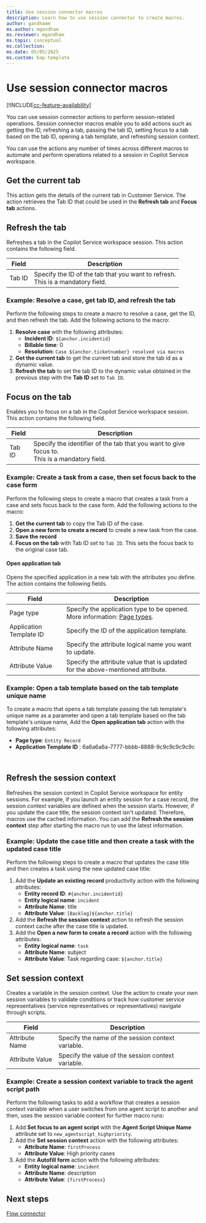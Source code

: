 ```yaml
---
title: Use session connector macros
description: Learn how to use session connector to create macros.
author: gandhamm
ms.author: mgandham
ms.reviewer: mgandham
ms.topic: conceptual 
ms.collection: 
ms.date: 05/05/2025
ms.custom: bap-template 
---
```


# Use session connector macros

[!INCLUDE[cc-feature-availability](../../includes/cc-feature-availability.md)]

You can use session connector actions to perform session-related operations. Session connector macros enable you to add actions such as getting the ID, refreshing a tab, passing the tab ID, setting focus to a tab based on the tab ID, opening a tab template, and refreshing session context.

You can use the actions any number of times across different macros to automate and perform operations related to a session in Copilot Service workspace.

## Get the current tab 

This action gets the details of the current tab in Customer Service. The action retrieves the Tab ID that could be used in the **Refresh tab** and **Focus tab** actions.

## Refresh the tab

Refreshes a tab in the Copilot Service workspace session. This action contains the following field.

   | Field | Description |
   |-----------------|-----------------------------|
   | Tab ID | Specify the ID of the tab that you want to refresh. <br> This is a mandatory field.| 

### Example: Resolve a case, get tab ID, and refresh the tab

Perform the following steps to create a macro to resolve a case, get the ID, and then refresh the tab. Add the following actions to the macro:

1. **Resolve case** with the following attributes: 
    - **Incident ID**: `${anchor.incidentid}`
    - **Billable time**: 0
    - **Resolution**: `Case ${anchor.ticketnumber} resolved via macros`
1. **Get the current tab** to get the current tab and store the tab id as a dynamic value.
1. **Refresh the tab** to set the tab ID to the dynamic value obtained in the previous step with the **Tab ID** set to `Tab ID`.
 
## Focus on the tab

Enables you to focus on a tab in the Copilot Service workspace session. This action contains the following field.

   | Field | Description | 
   |-----------------|-----------------------------|
   | Tab ID | Specify the identifier of the tab that you want to give focus to. <br> This is a mandatory field.|

### Example: Create a task from a case, then set focus back to the case form

Perform the following steps to create a macro that creates a task from a case and sets focus back to the case form. Add the following actions to the macro:
1. **Get the current tab** to copy the Tab ID of the case.
1. **Open a new form to create a record** to create a new task from the case. 
1. **Save the record** 
1. **Focus on the tab** with Tab ID set to `Tab ID`. This sets the focus back to the original case tab.


#### Open application tab

Opens the specified application in a new tab with the attributes you define. The action contains the following fields.

   | Field | Description | 
   |-----------------|-----------------------------|
   | Page type | Specify  the application type to be opened. More information: [Page types](application-tab-templates.md#page-types).  |
   | Application Template ID  | Specify the ID of the application template.|
   | Attribute Name | Specify the attribute logical name you want to update.| 
   | Attribute Value | Specify the attribute value that is updated for the above-mentioned attribute. | 

### Example: Open a tab template based on the tab template unique name

To create a macro that opens a tab template passing the tab template's unique name as a parameter and open a tab template based on the tab template's unique name, Add the **Open application tab** action with the following attributes: 
 - **Page type**: `Entity Record`
 - **Application Template ID** : 6a6a6a6a-7777-bbbb-8888-9c9c9c9c9c9c

 
## Refresh the session context

Refreshes the session context in Copilot Service workspace for entity sessions. For example, if you launch an entity session for a case record, the session context variables are defined when the session starts. However, if you update the case title, the session context isn't updated. Therefore, macros use the cached information. You can add the **Refresh the session context** step after starting the macro run to use the latest information.

### Example: Update the case title and then create a task with the updated case title 

Perform the following steps to create a macro that updates the case title and then creates a task using the new updated case title:
1. Add the **Update an existing record** productivity action with the following attributes:
    - **Entity record ID**: `#{anchor.incidentid}`
    - **Entity logical name**: `incident`
    - **Attribute Name**: title
    - **Attribute Value**: `[Backlog]${anchor.title}`
1. Add the **Refresh the session context** action to refresh the session context cache after the case title is updated.
1. Add the **Open a new form to create a record** action with the following attributes:
      - **Entity logical name**: `task`
      - **Attribute Name**: subject
      - **Attribute Value**: Task regarding case: `${anchor.title}`

## Set session context 

Creates a variable in the session context. Use the action to create your own session variables to validate conditions or track how customer service representatives (service representatives or representatives) navigate through scripts. 

   | Field | Description | 
   |-----------------|-----------------------------|
   | Attribute Name | Specify the name of the session context variable.  | 
   | Attribute Value | Specify the value of the session context variable. | 

### Example: Create a session context variable to track the agent script path 

Perform the following tasks to add a workflow that creates a session context variable when a user switches from one agent script to another and then, uses the session variable context for further macro runs:
1. Add **Set focus to an agent script** with the **Agent Script Unique Name** attribute set to `new_agentscript_highpriority`.
1. Add the **Set session context** action with the following attributes:
    - **Attribute Name**: `firstProcess`
    - **Attribute Value**: High priority cases
1. Add the **Autofill form** action with the following attributes:
     - **Entity logical name**: `incident`
     - **Attribute Name**: description
     - **Attribute Value**: `{firstProcess}`

## Next steps

[Flow connector](macro-flow-connector.md)
